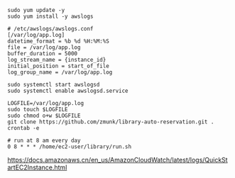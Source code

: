 
`sudo yum update -y`  
`sudo yum install -y awslogs`  
```
# /etc/awslogs/awslogs.conf
[/var/log/app.log]
datetime_format = %b %d %H:%M:%S
file = /var/log/app.log
buffer_duration = 5000
log_stream_name = {instance_id}
initial_position = start_of_file
log_group_name = /var/log/app.log
```
`sudo systemctl start awslogsd`  
`sudo systemctl enable awslogsd.service`  

`LOGFILE=/var/log/app.log`  
`sudo touch $LOGFILE`  
`sudo chmod o+w $LOGFILE`  
`git clone https://github.com/zmunk/library-auto-reservation.git .`  
`crontab -e`
```
# run at 8 am every day
0 8 * * * /home/ec2-user/library/run.sh
```

https://docs.amazonaws.cn/en_us/AmazonCloudWatch/latest/logs/QuickStartEC2Instance.html
